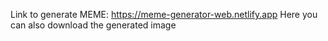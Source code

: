 Link to generate MEME: https://meme-generator-web.netlify.app
Here you can also download the generated image

